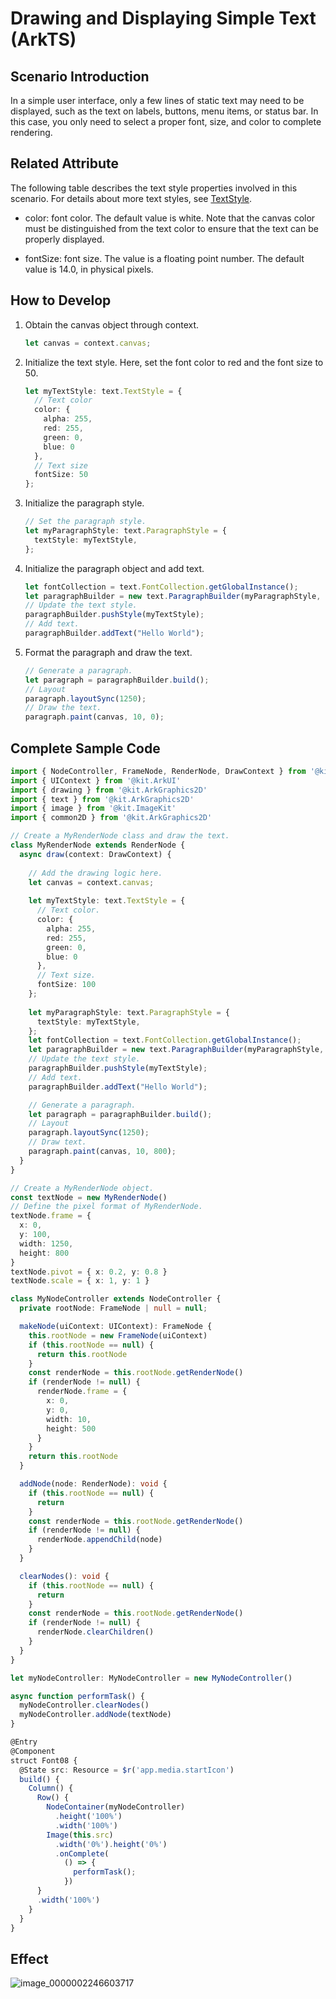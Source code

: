 # Drawing and Displaying Simple Text (ArkTS)
<!--Kit: ArkGraphics 2D-->
<!--Subsystem: Graphics-->
<!--Owner: @oh_wangxk; @gmiao522; @Lem0nC-->
<!--Designer: @liumingxiang-->
<!--Tester: @yhl0101-->
<!--Adviser: @ge-yafang-->
## Scenario Introduction

In a simple user interface, only a few lines of static text may need to be displayed, such as the text on labels, buttons, menu items, or status bar. In this case, you only need to select a proper font, size, and color to complete rendering.

## Related Attribute

The following table describes the text style properties involved in this scenario. For details about more text styles, see [TextStyle](../reference/apis-arkgraphics2d/js-apis-graphics-text.md#textstyle).

- color: font color. The default value is white. Note that the canvas color must be distinguished from the text color to ensure that the text can be properly displayed.

- fontSize: font size. The value is a floating point number. The default value is 14.0, in physical pixels.


## How to Develop

1. Obtain the canvas object through context.

   ```ts
   let canvas = context.canvas;
   ```

2. Initialize the text style. Here, set the font color to red and the font size to 50.

   ```ts
   let myTextStyle: text.TextStyle = {
     // Text color
     color: {
       alpha: 255,
       red: 255,
       green: 0,
       blue: 0
     },
     // Text size
     fontSize: 50
   };
   ```

3. Initialize the paragraph style.

   ```ts
   // Set the paragraph style.
   let myParagraphStyle: text.ParagraphStyle = {
     textStyle: myTextStyle,
   };
   ```

4. Initialize the paragraph object and add text.

   ```ts
   let fontCollection = text.FontCollection.getGlobalInstance();
   let paragraphBuilder = new text.ParagraphBuilder(myParagraphStyle, fontCollection);
   // Update the text style.
   paragraphBuilder.pushStyle(myTextStyle);
   // Add text.
   paragraphBuilder.addText("Hello World");
   ```

5. Format the paragraph and draw the text.

   ```ts
   // Generate a paragraph.
   let paragraph = paragraphBuilder.build();
   // Layout
   paragraph.layoutSync(1250);
   // Draw the text.
   paragraph.paint(canvas, 10, 0);
   ```


## Complete Sample Code

```ts
import { NodeController, FrameNode, RenderNode, DrawContext } from '@kit.ArkUI'
import { UIContext } from '@kit.ArkUI'
import { drawing } from '@kit.ArkGraphics2D'
import { text } from '@kit.ArkGraphics2D'
import { image } from '@kit.ImageKit'
import { common2D } from '@kit.ArkGraphics2D'

// Create a MyRenderNode class and draw the text.
class MyRenderNode extends RenderNode {
  async draw(context: DrawContext) {
    
    // Add the drawing logic here.
    let canvas = context.canvas;
    
    let myTextStyle: text.TextStyle = {
      // Text color.
      color: {
        alpha: 255,
        red: 255,
        green: 0,
        blue: 0
      },
      // Text size.
      fontSize: 100
    };
    
    let myParagraphStyle: text.ParagraphStyle = {
      textStyle: myTextStyle,
    };
    let fontCollection = text.FontCollection.getGlobalInstance();
    let paragraphBuilder = new text.ParagraphBuilder(myParagraphStyle, fontCollection);
    // Update the text style.
    paragraphBuilder.pushStyle(myTextStyle);
    // Add text.
    paragraphBuilder.addText("Hello World");

    // Generate a paragraph.
    let paragraph = paragraphBuilder.build();
    // Layout
    paragraph.layoutSync(1250);
    // Draw text.
    paragraph.paint(canvas, 10, 800);
  }
}

// Create a MyRenderNode object.
const textNode = new MyRenderNode()
// Define the pixel format of MyRenderNode.
textNode.frame = {
  x: 0,
  y: 100,
  width: 1250,
  height: 800
}
textNode.pivot = { x: 0.2, y: 0.8 }
textNode.scale = { x: 1, y: 1 }

class MyNodeController extends NodeController {
  private rootNode: FrameNode | null = null;

  makeNode(uiContext: UIContext): FrameNode {
    this.rootNode = new FrameNode(uiContext)
    if (this.rootNode == null) {
      return this.rootNode
    }
    const renderNode = this.rootNode.getRenderNode()
    if (renderNode != null) {
      renderNode.frame = {
        x: 0,
        y: 0,
        width: 10,
        height: 500
      }
    }
    return this.rootNode
  }

  addNode(node: RenderNode): void {
    if (this.rootNode == null) {
      return
    }
    const renderNode = this.rootNode.getRenderNode()
    if (renderNode != null) {
      renderNode.appendChild(node)
    }
  }

  clearNodes(): void {
    if (this.rootNode == null) {
      return
    }
    const renderNode = this.rootNode.getRenderNode()
    if (renderNode != null) {
      renderNode.clearChildren()
    }
  }
}

let myNodeController: MyNodeController = new MyNodeController()

async function performTask() {
  myNodeController.clearNodes()
  myNodeController.addNode(textNode)
}

@Entry
@Component
struct Font08 {
  @State src: Resource = $r('app.media.startIcon')
  build() {
    Column() {
      Row() {
        NodeContainer(myNodeController)
          .height('100%')
          .width('100%')
        Image(this.src)
          .width('0%').height('0%')
          .onComplete(
            () => {
              performTask();
            })
      }
      .width('100%')
    }
  }
}
```

## Effect

![image_0000002246603717](figures/simpleText.PNG)
